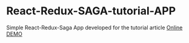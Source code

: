 # React-Redux-SAGA-tutorial-APP
Simple React-Redux-Saga App  developed for the tutorial article
[Online DEMO](http://sagatutorialapp.bitballoon.com/)
